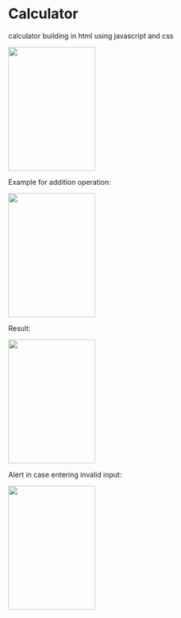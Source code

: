 # Calculator
calculator building in html using javascript and css


<img src="https://user-images.githubusercontent.com/105810206/230027958-21f397ea-4def-461b-8078-f05df2ee2238.png" width="175" height="250">


Example for addition operation:

<img src="https://user-images.githubusercontent.com/105810206/230029103-c510d212-0714-4740-a6dd-f1308828a75b.png" width="175" height="250">

Result:

<img src="https://user-images.githubusercontent.com/105810206/230029131-6a49bb1d-09eb-4313-a72a-54d72b4ffc30.png" width="175" height="250">

Alert in case entering invalid input:

<img src="https://user-images.githubusercontent.com/105810206/230029941-ca47c753-c9fa-4707-8626-f1da04715a02.png" width="175" height="250">
